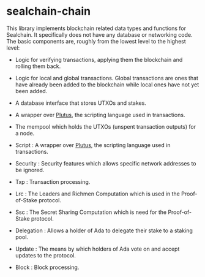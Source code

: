 # sealchain-chain

This library implements blockchain related data types and functions for Sealchain.
It specifically does not have any database or networking code. The basic components
are, roughly from the lowest level to the highest level:

* Logic for verifying transactions, applying them the blockchain and rolling
  them back.
* Logic for local and global transactions. Global transactions are ones that
  have already been added to the blockchain while local ones have not yet been
  added.
* A database interface that stores UTXOs and stakes.
* A wrapper over [Plutus], the scripting language used in transactions.
* The mempool which holds the UTXOs (unspent transaction outputs) for a node.


* Script : A wrapper over [Plutus], the scripting language used in transactions.
* Security : Security features which allows specific network addresses to be ignored.
* Txp : Transaction processing.
* Lrc : The Leaders and Richmen Computation which is used in the Proof-of-Stake protocol.
* Ssc : The Secret Sharing Computation which is need for the Proof-of-Stake protocol.
* Delegation : Allows a holder of Ada to delegate their stake to a staking pool.
* Update : The means by which holders of Ada vote on and accept updates to the protocol.
* Block : Block processing.

[Plutus]: https://github.com/input-output-hk/plutus-prototype

